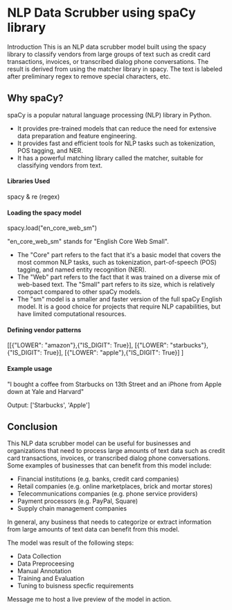 # NLP Data Scrubber using spaCy library
Introduction
This is an NLP data scrubber model built using the spacy library to classify vendors from large groups of text such as credit card transactions, invoices, or transcribed dialog phone conversations. The result is derived from using the matcher library in spacy. The text is labeled after preliminary regex to remove special characters, etc.

## Why spaCy?

spaCy is a popular natural language processing (NLP) library in Python. 

- It provides pre-trained models that can reduce the need for extensive data preparation and feature engineering.
- It provides fast and efficient tools for NLP tasks such as tokenization, POS tagging, and NER.
- It has a powerful matching library called the matcher, suitable for classifying vendors from text.


#### Libraries Used
spacy  & re (regex)  

#### Loading the spacy model
spacy.load("en_core_web_sm")

"en_core_web_sm" stands for "English Core Web Small". 

- The "Core" part refers to the fact that it's a basic model that covers the most common NLP tasks, such as tokenization, part-of-speech (POS) tagging, and named entity recognition (NER). 
- The "Web" part refers to the fact that it was trained on a diverse mix of web-based text. The "Small" part refers to its size, which is relatively compact compared to other spaCy models. 
- The "sm" model is a smaller and faster version of the full spaCy English model. It is a good choice for projects that require NLP capabilities, but have limited computational resources.  



#### Defining vendor patterns
[[{"LOWER": "amazon"},{"IS_DIGIT": True}], [{"LOWER": "starbucks"},{"IS_DIGIT": True}], [{"LOWER": "apple"},{"IS_DIGIT": True}] ]

#### Example usage
"I bought a coffee from Starbucks on 13th Street and an iPhone from Apple down at Yale and Harvard"  
  
Output: ['Starbucks', 'Apple']


## Conclusion
This NLP data scrubber model can be useful for businesses and organizations that need to process large amounts of text data such as credit card transactions, invoices, or transcribed dialog phone conversations. Some examples of businesses that can benefit from this model include:

- Financial institutions (e.g. banks, credit card companies)
- Retail companies (e.g. online marketplaces, brick and mortar stores)
- Telecommunications companies (e.g. phone service providers)
- Payment processors (e.g. PayPal, Square)
- Supply chain management companies

In general, any business that needs to categorize or extract information from large amounts of text data can benefit from this model. 

The model was result of the following steps:

- Data Collection
- Data Preproceesing
- Manual Annotation
- Training and Evaluation 
- Tuning to buisness specfic requirements

Message me to host a live preview of the model in action.
